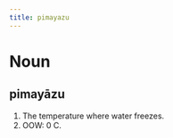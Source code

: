 ```yaml
---
title: pimayazu
---
```


Noun
================================

pimayāzu
----------------

1. The temperature where water freezes.
2. OOW: 0 C.
